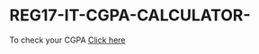 # REG17-IT-CGPA-CALCULATOR-

To check your CGPA [Click here](https://gowtham758550.github.io/REG17-IT-CGPA-CALCULATOR/)


